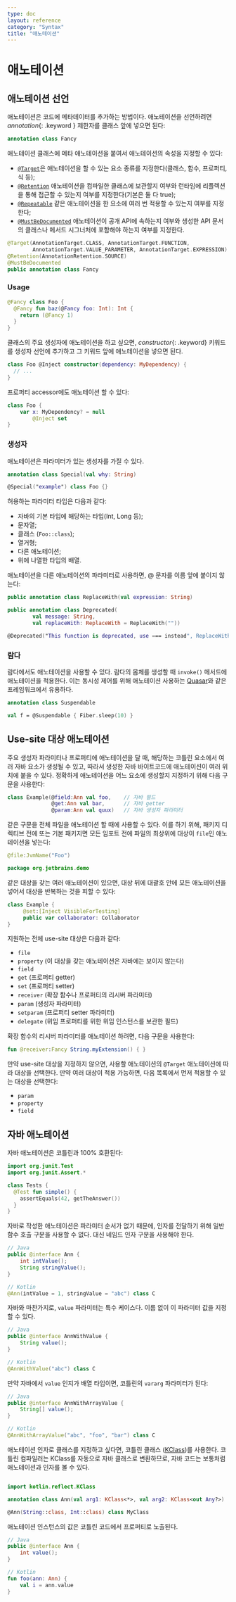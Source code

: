 ```yaml
---
type: doc
layout: reference
category: "Syntax"
title: "애노테이션"
---
```


# 애노테이션

## 애노테이션 선언
애노테이션은 코드에 메타데이터를 추가하는 방법이다. 애노테이션을 선언하려면 *annotation*{: .keyword } 제한자를 클래스 앞에 넣으면 된다:

``` kotlin
annotation class Fancy
```

애노테이션 클래스에 메타 애노테이션을 붙여서 애노테이션의 속성을 지정할 수 있다:

  * [`@Target`](/api/latest/jvm/stdlib/kotlin.annotation/-target/index.html)은 애노테이션을 할 수 있는 요소 종류를 지정한다(클래스, 함수, 프로퍼티, 식 등);
  * [`@Retention`](/api/latest/jvm/stdlib/kotlin.annotation/-retention/index.html) 애노테이션을 컴파일한 클래스에 보관할지 여부와 런타임에 리플렉션을 통해 접근할 수 있는지 여부를 지정한다(기본은 둘 다 true);
  * [`@Repeatable`](/api/latest/jvm/stdlib/kotlin.annotation/-repeatable/index.html) 같은 애노테이션을 한 요소에 여러 번 적용할 수 있는지 여부를 지정한다;
  * [`@MustBeDocumented`](/api/latest/jvm/stdlib/kotlin.annotation/-must-be-documented/index.html) 애노테이션이 공개 API에 속하는지 여부와 생성한 API 문서의 클래스나 메서드 시그너처에 포함해야 하는지 여부를 지정한다.

``` kotlin
@Target(AnnotationTarget.CLASS, AnnotationTarget.FUNCTION,
        AnnotationTarget.VALUE_PARAMETER, AnnotationTarget.EXPRESSION)
@Retention(AnnotationRetention.SOURCE)
@MustBeDocumented
public annotation class Fancy
```

### Usage

``` kotlin
@Fancy class Foo {
  @Fancy fun baz(@Fancy foo: Int): Int {
    return (@Fancy 1)
  }
}
```

클래스의 주요 생성자에 애노테이션을 하고 싶으면, *constructor*{: .keyword} 키워드를 생성자 선언에 추가하고 그 키워드 앞에 애노테이션을 넣으면 된다.


``` kotlin
class Foo @Inject constructor(dependency: MyDependency) {
  // ...
}
```

프로퍼티 accessor에도 애노테이션 할 수 있다:

``` kotlin
class Foo {
    var x: MyDependency? = null
        @Inject set
}
```

### 생성자

애노테이션은 파라미터가 있는 생성자를 가질 수 있다.

``` kotlin
annotation class Special(val why: String)

@Special("example") class Foo {}
```

허용하는 파라미터 타입은 다음과 같다:

 * 자바의 기본 타입에 해당하는 타입(Int, Long 등);
 * 문자열;
 * 클래스 (`Foo::class`);
 * 열거형;
 * 다른 애노테이션;
 * 위에 나열한 타입의 배열.

애노테이션을 다른 애노테이션의 파라미터로 사용하면, @ 문자를 이름 앞에 붙이지 않는다:

``` kotlin
public annotation class ReplaceWith(val expression: String)

public annotation class Deprecated(
        val message: String,
        val replaceWith: ReplaceWith = ReplaceWith(""))

@Deprecated("This function is deprecated, use === instead", ReplaceWith("this === other"))
```

### 람다

람다에서도 애노테이션을 사용할 수 있다. 람다의 몸체를 생성할 때 `invoke()` 메서드에 애노테이션을 적용한다.
이는 동시성 제어를 위해 애노테이션 사용하는 [Quasar](http://www.paralleluniverse.co/quasar/)와 같은 프레임워크에서 유용하다.

``` kotlin
annotation class Suspendable

val f = @Suspendable { Fiber.sleep(10) }
```

## Use-site 대상 애노테이션

주요 생성자 파라미터나 프로퍼티에 애노테이션을 달 때, 해당하는 코틀린 요소에서 여러 자바 요소가 생성될 수 있고,
따라서 생성한 자바 바이트코드에 애노테이션이 여러 위치에 붙을 수 있다.
정확하게 애노테이션을 어느 요소에 생성할지 지정하기 위해 다음 구문을 사용한다:

``` kotlin
class Example(@field:Ann val foo,    // 자바 필드
              @get:Ann val bar,      // 자바 getter
              @param:Ann val quux)   // 자바 생성자 파라미터
```

같은 구문을 전체 파일을 애노테이션 할 때에 사용할 수 있다. 이를 하기 위해, 패키지 디렉티브 전에 또는 기본 패키지면 모든 임포트 전에
파일의 최상위에 대상이 `file`인 애노테이션을 넣는다:

``` kotlin
@file:JvmName("Foo")

package org.jetbrains.demo
```

같은 대상을 갖는 여러 애노테이션이 있으면, 대상 뒤에 대괄호 안에 모든 애노테이션을 넣어서 대상을 반복하는 것을 피할 수 있다:

``` kotlin
class Example {
     @set:[Inject VisibleForTesting]
     public var collaborator: Collaborator
}
```

지원하는 전체 use-site 대상은 다음과 같다:

  * `file`
  * `property` (이 대상을 갖는 애노테이션은 자바에는 보이지 않는다)
  * `field`
  * `get` (프로퍼티 getter)
  * `set` (프로퍼티 setter)
  * `receiver` (확장 함수나 프로퍼티의 리시버 파라미터)
  * `param` (생성자 파라미터)
  * `setparam` (프로퍼티 setter 파라미터)
  * `delegate` (위임 프로퍼티를 위한 위임 인스턴스를 보관한 필드)

확장 함수의 리시버 파라미터를 애노테이션 하려면, 다음 구문을 사용한다:

``` kotlin
fun @receiver:Fancy String.myExtension() { }
```

만약 use-site 대상을 지정하지 않으면, 사용할 애노테이션의 `@Target` 애노테이션에 따라 대상을 선택한다.
만약 여러 대상이 적용 가능하면, 다음 목록에서 먼저 적용할 수 있는 대상을 선택한다:

  * `param`
  * `property`
  * `field`


## 자바 애노테이션

자바 애노테이션은 코틀린과 100% 호환된다:

``` kotlin
import org.junit.Test
import org.junit.Assert.*

class Tests {
  @Test fun simple() {
    assertEquals(42, getTheAnswer())
  }
}
```

자바로 작성한 애노테이션은 파라미터 순서가 없기 때문에, 인자를 전달하기 위해 일반 함수 호출 구문을 사용할 수 없다.
대신 네임드 인자 구문을 사용해야 한다.

``` java
// Java
public @interface Ann {
    int intValue();
    String stringValue();
}
```

``` kotlin
// Kotlin
@Ann(intValue = 1, stringValue = "abc") class C
```

자바와 마찬가지로, `value` 파라미터는 특수 케이스다. 이름 없이 이 파라미터 값을 지정할 수 있다.

``` java
// Java
public @interface AnnWithValue {
    String value();
}
```

``` kotlin
// Kotlin
@AnnWithValue("abc") class C
```

만약 자바에서 `value` 인지가 배열 타입이면, 코틀린의 `vararg` 파라미터가 된다:

``` java
// Java
public @interface AnnWithArrayValue {
    String[] value();
}
```

``` kotlin
// Kotlin
@AnnWithArrayValue("abc", "foo", "bar") class C
```

애노테이션 인자로 클래스를 지정하고 싶다면, 코틀린 클래스
([KClass](/api/latest/jvm/stdlib/kotlin.reflect/-k-class/index.html))를 사용한다.
코틀린 컴파일러는 KClass를 자동으로 자바 클래스로 변환하므로, 자바 코드는 보통처럼 애노테이션과 인자를 볼 수 있다.

``` kotlin

import kotlin.reflect.KClass

annotation class Ann(val arg1: KClass<*>, val arg2: KClass<out Any?>)

@Ann(String::class, Int::class) class MyClass
```

애노테이션 인스턴스의 값은 코틀린 코드에서 프로퍼티로 노출된다.

``` java
// Java
public @interface Ann {
    int value();
}
```

``` kotlin
// Kotlin
fun foo(ann: Ann) {
    val i = ann.value
}
```
